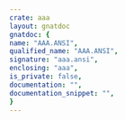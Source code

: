 ```yaml
---
crate: aaa
layout: gnatdoc
gnatdoc: {
name: "AAA.ANSI",
qualified_name: "AAA.ANSI",
signature: "aaa.ansi",
enclosing: "aaa",
is_private: false,
documentation: "",
documentation_snippet: "",
}
---
```

